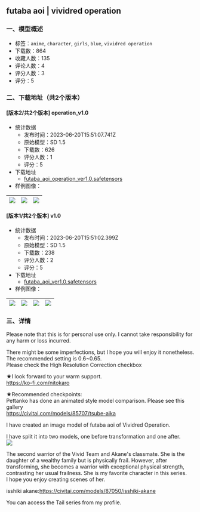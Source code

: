 ## futaba aoi | vividred operation
### 一、模型概述

- 标签：`anime`, `character`, `girls`, `blue`, `vividred operation`
- 下载数：864
- 收藏人数：135
- 评论人数：4
- 评分人数：3
- 评分：5

### 二、下载地址（共2个版本）

#### [版本2/共2个版本] operation_v1.0

- 统计数据
  - 发布时间：2023-06-20T15:51:07.741Z
  - 原始模型：SD 1.5
  - 下载数：626
  - 评分人数：1
  - 评分：5
- 下载地址
  - [futaba_aoi_operation_ver1.0.safetensors](https://civitai.com/api/download/models/100355)
- 样例图像：

| <img src="https://image.civitai.com/xG1nkqKTMzGDvpLrqFT7WA/185a4457-7afa-4faf-87af-f6bd9706d882/width=450/1221406.jpeg" /> | <img src="https://image.civitai.com/xG1nkqKTMzGDvpLrqFT7WA/4d2a19c7-b09e-4043-9b32-bc545d2ce69f/width=450/1221697.jpeg" /> | <img src="https://image.civitai.com/xG1nkqKTMzGDvpLrqFT7WA/cffcf208-4341-4f75-ae84-dd67b210c6f0/width=450/1281462.jpeg" /> |
| ---- | ---- | ---- |

#### [版本1/共2个版本] v1.0

- 统计数据
  - 发布时间：2023-06-20T15:51:02.399Z
  - 原始模型：SD 1.5
  - 下载数：238
  - 评分人数：2
  - 评分：5
- 下载地址
  - [futaba_aoi_ver1.0.safetensors](https://civitai.com/api/download/models/100345)
- 样例图像：

| <img src="https://image.civitai.com/xG1nkqKTMzGDvpLrqFT7WA/a478799f-ae1c-4754-b536-1687f48f676d/width=450/1221250.jpeg" /> | <img src="https://image.civitai.com/xG1nkqKTMzGDvpLrqFT7WA/9fb2ebad-0176-48c8-8ee2-823513abeaed/width=450/1281693.jpeg" /> | <img src="https://image.civitai.com/xG1nkqKTMzGDvpLrqFT7WA/617616f1-883e-4ada-b464-c96e78b9eefa/width=450/1221299.jpeg" /> | <img src="https://image.civitai.com/xG1nkqKTMzGDvpLrqFT7WA/b5c10893-d8a7-4a44-b3de-70b082a1012e/width=450/1281685.jpeg" /> |
| ---- | ---- | ---- | ---- |


### 三、详情
<p>Please note that this is for personal use only. I cannot take responsibility for any harm or loss incurred.</p><p>There might be some imperfections, but I hope you will enjoy it nonetheless. The recommended setting is 0.6~0.65.<br />Please check the High Resolution Correction checkbox</p><p>★I look forward to your warm support.<br /><a target="_blank" rel="ugc" href="https://ko-fi.com/nitokaro">https://ko-fi.com/nitokaro</a></p><p>★Recommended checkpoints:<br />Pettanko has done an animated style model comparison. Please see this gallery<br /><a target="_blank" rel="ugc" href="https://civitai.com/models/85707/tsube-aika">https://civitai.com/models/85707/tsube-aika</a></p><p>I have created an image model of futaba aoi of Vividred Operation.</p><p>I have split it into two models, one before transformation and one after.<br /><img src="https://image.civitai.com/xG1nkqKTMzGDvpLrqFT7WA/55ce1abb-3ecf-47ac-805f-b65ccdfee728/width=525/55ce1abb-3ecf-47ac-805f-b65ccdfee728.jpeg" /></p><p>The second warrior of the Vivid Team and Akane's classmate. She is the daughter of a wealthy family but is physically frail. However, after transforming, she becomes a warrior with exceptional physical strength, contrasting her usual frailness. She is my favorite character in this series.<br />I hope you enjoy creating scenes of her.</p><p>isshiki akane:<a target="_blank" rel="ugc" href="https://civitai.com/models/87050/isshiki-akane">https://civitai.com/models/87050/isshiki-akane</a></p><p>You can access the Tail series from my profile.</p>